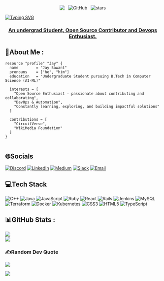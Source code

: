 
<div align="center">
    <img src="https://komarev.com/ghpvc/?username=dikshant182004&&style=flat-square" align="center" />
    &nbsp;
    <img alt="GitHub" src="https://img.shields.io/badge/dynamic/json?logo=github&label=Followers&query=%24.data.totalSubs&url=https%3A%2F%2Fapi.spencerwoo.com%2Fsubstats%2F%3Fsource%3Dgithub%26queryKey%3Ddikshant182004&longCache=true" align="center" />
    &nbsp;
    <img src="https://img.shields.io/github/stars/dikshant182004?label=Stars" alt="stars" align="center">
</div>

<a href="https://git.io/typing-svg"><img src="https://readme-typing-svg.demolab.com?font=Poetsen+One&weight=900&size=45&duration=4000&pause=1000&color=0AF7E5&background=FFFFFE00&center=true&vCenter=true&random=false&width=1000&height=99&lines=Hi+%F0%9F%91%8B%2C+I'm+Jay+Sawant+!" alt="Typing SVG" /></a>
<h3 align="center" style="text-decoration: underline; font-weight: bold;">An undergrad Student, Open Source Contributor and Devops Enthusiast.</h3>



## 💫About Me :

``` hcl
resource "profile" "Jay" {
  name        = "Jay Sawant"
  pronouns    = ["he", "him"]
  education   = "Undergraduate Student pursuing B.Tech in Computer Science (AI-ML)"

  interests = [
    "Open Source Enthusiast - passionate about contributing and collaborating",
    "DevOps & Automation",
    "Constantly learning, exploring, and building impactful solutions"
  ]

  contributions = [
    "CircuitVerse",
    "WikiMedia Foundation"
  ]
}


```





## 🌐Socials
[![Discord](https://img.shields.io/badge/Discord-%237289DA.svg?logo=discord&logoColor=white)](https://discord.com/users/1344762057160917154)  [![LinkedIn](https://img.shields.io/badge/LinkedIn-%230077B5.svg?logo=linkedin&logoColor=white)](https://www.linkedin.com/in/jay-sawant-4b59aa324/)  [![Medium](https://img.shields.io/badge/Medium-12100E?logo=medium&logoColor=white)](https://medium.com/@jay242902) [![Slack](https://img.shields.io/badge/Slack-%234A154B.svg?logo=slack&logoColor=white)](https://circuitverse-team.slack.com/team/U084PBQF7TM)    [![Email](https://img.shields.io/badge/Email-%23D44638.svg?logo=gmail&logoColor=white)](mailto:jaysawant544@gmail.com)  



## 💻Tech Stack
![C++](https://img.shields.io/badge/c++-%2300599C.svg?style=for-the-badge&logo=c%2B%2B&logoColor=white) ![Java](https://img.shields.io/badge/java-%23ED8B00.svg?style=for-the-badge&logo=java&logoColor=white) ![JavaScript](https://img.shields.io/badge/javascript-%23323330.svg?style=for-the-badge&logo=javascript&logoColor=%23F7DF1E) ![Ruby](https://img.shields.io/badge/ruby-%23CC342D.svg?style=for-the-badge&logo=ruby&logoColor=white) ![React](https://img.shields.io/badge/react-%2320232a.svg?style=for-the-badge&logo=react&logoColor=%2361DAFB) ![Rails](https://img.shields.io/badge/rails-%23CC0000.svg?style=for-the-badge&logo=ruby-on-rails&logoColor=white) ![Jenkins](https://img.shields.io/badge/jenkins-%232C5263.svg?style=for-the-badge&logo=jenkins&logoColor=white) ![MySQL](https://img.shields.io/badge/mysql-%2300f.svg?style=for-the-badge&logo=mysql&logoColor=white) ![Terraform](https://img.shields.io/badge/terraform-%235835CC.svg?style=for-the-badge&logo=terraform&logoColor=white) ![Docker](https://img.shields.io/badge/docker-%230db7ed.svg?style=for-the-badge&logo=docker&logoColor=white) ![Kubernetes](https://img.shields.io/badge/kubernetes-%23326ce5.svg?style=for-the-badge&logo=kubernetes&logoColor=white) ![CSS3](https://img.shields.io/badge/css3-%231572B6.svg?style=for-the-badge&logo=css3&logoColor=white) ![HTML5](https://img.shields.io/badge/html5-%23E34F26.svg?style=for-the-badge&logo=html5&logoColor=white) ![TypeScript](https://img.shields.io/badge/typescript-%23007ACC.svg?style=for-the-badge&logo=typescript&logoColor=white)

## 📊GitHub Stats :



![](https://github-readme-streak-stats.herokuapp.com/?user=Jay2006sawant&theme=radical&hide_border=false)<br/>
![](https://github-readme-stats.vercel.app/api/top-langs/?username=Jay2006sawant&theme=radical&hide_border=false&include_all_commits=true&count_private=false&layout=compact)



### ✍️Random Dev Quote
![](https://quotes-github-readme.vercel.app/api?type=horizontal&theme=radical)


[![](https://visitcount.itsvg.in/api?id=Jay2006sawant&icon=0&color=0)](https://visitcount.itsvg.in)

<!---
Jay2006sawant/Jay2006sawant is a ✨ special ✨ repository because its `README.md` (this file) appears on your GitHub profile.
You can click the Preview link to take a look at your changes.
--->
